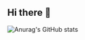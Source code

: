 ## Hi there 👋
![Anurag's GitHub stats](https://github-readme-stats.vercel.app/api?username=xzwqq&show_icons=true&theme=codeSTACKr)
<!--
**xzwqq/xzwqq** is a ✨ _special_ ✨ repository because its `README.md` (this file) appears on your GitHub profile.

Here are some ideas to get you started:

- 🔭 I’m currently working on ...
- 🌱 I’m currently learning ...
- 👯 I’m looking to collaborate on ...
- 🤔 I’m looking for help with ...
- 💬 Ask me about ...
- 📫 How to reach me: ...
- 😄 Pronouns: ...
- ⚡ Fun fact: ...
-->
